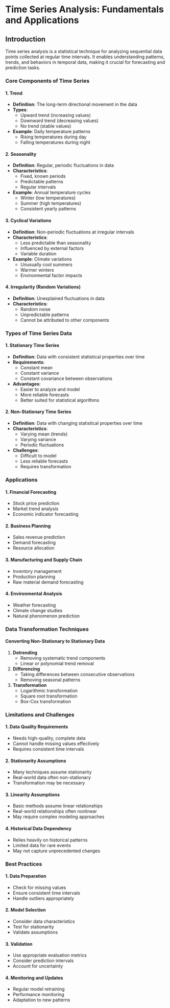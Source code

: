 # Time Series Analysis: Fundamentals and Applications

## Introduction

Time series analysis is a statistical technique for analyzing sequential data points collected at regular time intervals. It enables understanding patterns, trends, and behaviors in temporal data, making it crucial for forecasting and prediction tasks.

### Core Components of Time Series

#### 1. Trend

* **Definition**: The long-term directional movement in the data
* **Types**:
  * Upward trend (increasing values)
  * Downward trend (decreasing values)
  * No trend (stable values)
* **Example**: Daily temperature patterns
  * Rising temperatures during day
  * Falling temperatures during night

#### 2. Seasonality

* **Definition**: Regular, periodic fluctuations in data
* **Characteristics**:
  * Fixed, known periods
  * Predictable patterns
  * Regular intervals
* **Example**: Annual temperature cycles
  * Winter (low temperatures)
  * Summer (high temperatures)
  * Consistent yearly patterns

#### 3. Cyclical Variations

* **Definition**: Non-periodic fluctuations at irregular intervals
* **Characteristics**:
  * Less predictable than seasonality
  * Influenced by external factors
  * Variable duration
* **Example**: Climate variations
  * Unusually cool summers
  * Warmer winters
  * Environmental factor impacts

#### 4. Irregularity (Random Variations)

* **Definition**: Unexplained fluctuations in data
* **Characteristics**:
  * Random noise
  * Unpredictable patterns
  * Cannot be attributed to other components

### Types of Time Series Data

#### 1. Stationary Time Series

* **Definition**: Data with consistent statistical properties over time
* **Requirements**:
  * Constant mean
  * Constant variance
  * Constant covariance between observations
* **Advantages**:
  * Easier to analyze and model
  * More reliable forecasts
  * Better suited for statistical algorithms

#### 2. Non-Stationary Time Series

* **Definition**: Data with changing statistical properties over time
* **Characteristics**:
  * Varying mean (trends)
  * Varying variance
  * Periodic fluctuations
* **Challenges**:
  * Difficult to model
  * Less reliable forecasts
  * Requires transformation

### Applications

#### 1. Financial Forecasting

* Stock price prediction
* Market trend analysis
* Economic indicator forecasting

#### 2. Business Planning

* Sales revenue prediction
* Demand forecasting
* Resource allocation

#### 3. Manufacturing and Supply Chain

* Inventory management
* Production planning
* Raw material demand forecasting

#### 4. Environmental Analysis

* Weather forecasting
* Climate change studies
* Natural phenomenon prediction

### Data Transformation Techniques

#### Converting Non-Stationary to Stationary Data

1. **Detrending**
   * Removing systematic trend components
   * Linear or polynomial trend removal
2. **Differencing**
   * Taking differences between consecutive observations
   * Removing seasonal patterns
3. **Transformation**
   * Logarithmic transformation
   * Square root transformation
   * Box-Cox transformation

### Limitations and Challenges

#### 1. Data Quality Requirements

* Needs high-quality, complete data
* Cannot handle missing values effectively
* Requires consistent time intervals

#### 2. Stationarity Assumptions

* Many techniques assume stationarity
* Real-world data often non-stationary
* Transformation may be necessary

#### 3. Linearity Assumptions

* Basic methods assume linear relationships
* Real-world relationships often nonlinear
* May require complex modeling approaches

#### 4. Historical Data Dependency

* Relies heavily on historical patterns
* Limited data for rare events
* May not capture unprecedented changes

### Best Practices

#### 1. Data Preparation

* Check for missing values
* Ensure consistent time intervals
* Handle outliers appropriately

#### 2. Model Selection

* Consider data characteristics
* Test for stationarity
* Validate assumptions

#### 3. Validation

* Use appropriate evaluation metrics
* Consider prediction intervals
* Account for uncertainty

#### 4. Monitoring and Updates

* Regular model retraining
* Performance monitoring
* Adaptation to new patterns
